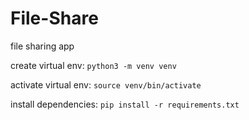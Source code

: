 # File-Share
file sharing app

create virtual env:
    ```python3 -m venv venv```

activate virtual env:
    ```source venv/bin/activate```

install dependencies:
    ```pip install -r requirements.txt```